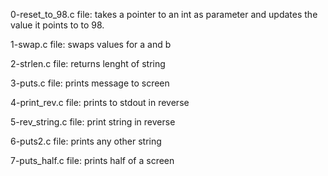 0-reset_to_98.c file: takes a pointer to an int as parameter and updates the value it points to to 98.

1-swap.c file: swaps values for a and b

2-strlen.c file: returns lenght of string

3-puts.c file: prints message to screen

4-print_rev.c file: prints to stdout in reverse

5-rev_string.c file: print string in reverse

6-puts2.c file: prints any other string

7-puts_half.c file: prints half of a screen
